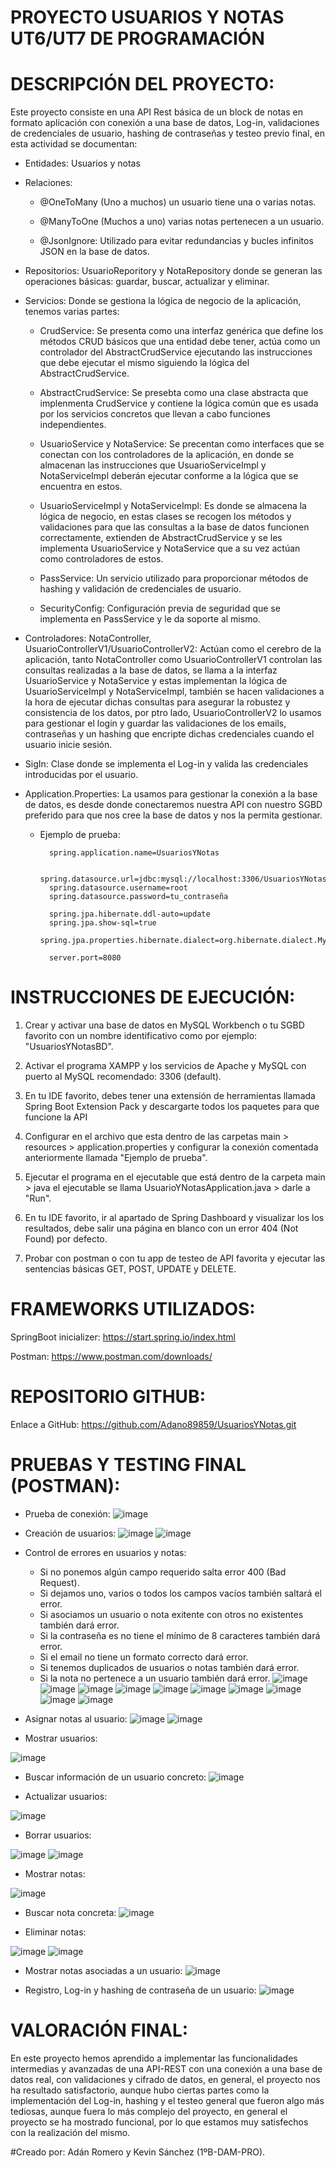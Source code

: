 # PROYECTO USUARIOS Y NOTAS UT6/UT7 DE PROGRAMACIÓN

# DESCRIPCIÓN DEL PROYECTO:
Este proyecto consiste en una API Rest básica de un block de notas en formato aplicación con conexión a una base de datos, Log-in, validaciones de credenciales de usuario, hashing de contraseñas y testeo previo final, en esta actividad se documentan:

* Entidades: Usuarios y notas

* Relaciones: 
    - @OneToMany (Uno a muchos) un usuario tiene una o varias notas.

    - @ManyToOne (Muchos a uno) varias notas pertenecen a un usuario.
      
    - @JsonIgnore: Utilizado para evitar redundancias y bucles infinitos JSON en la base de datos.

* Repositorios: UsuarioReporitory y NotaRepository donde se generan las operaciones básicas: guardar, buscar, actualizar y eliminar.

* Servicios: Donde se gestiona la lógica de negocio de la aplicación, tenemos varias partes:

    - CrudService: Se presenta como una interfaz genérica que define los métodos CRUD básicos que una entidad debe tener, actúa como un controlador del AbstractCrudService ejecutando las instrucciones que debe         ejecutar el mismo siguiendo la lógica del AbstractCrudService.

    - AbstractCrudService: Se presebta como una clase abstracta que implenmenta CrudService y contiene la lógica común que es usada por los servicios concretos que llevan a cabo funciones independientes.

    - UsuarioService y NotaService: Se precentan como interfaces que se conectan con los controladores de la aplicación, en donde se almacenan las instrucciones que UsuarioServiceImpl y NotaServiceImpl deberán        ejecutar conforme a la lógica que se encuentra en estos.

    - UsuarioServiceImpl y NotaServiceImpl: Es donde se almacena la lógica de negocio, en estas clases se recogen los métodos y validaciones para que las consultas a la base de datos funcionen correctamente,           extienden de AbstractCrudService y se les implementa UsuarioService y NotaService que a su vez actúan como controladores de estos.
      
    - PassService: Un servicio utilizado para proporcionar métodos de hashing y validación de credenciales de usuario.
      
    - SecurityConfig: Configuración previa de seguridad que se implementa en PassService y le da soporte al mismo.

* Controladores: NotaController, UsuarioControllerV1/UsuarioControllerV2: Actúan como el cerebro de la aplicación, tanto NotaController como UsuarioControllerV1 controlan las consultas realizadas a la base de      datos, se llama a la interfaz UsuarioService y NotaService y estas implementan la lógica de UsuarioServiceImpl y NotaServiceImpl, también se hacen validaciones a la hora de ejecutar dichas consultas para         asegurar la robustez y consistencia de los datos, por ptro lado, UsuarioControllerV2 lo usamos para gestionar el login y guardar las validaciones de los emails, contraseñas y un hashing que encripte dichas       credenciales cuando el usuario inicie sesión.
  
* SigIn: Clase donde se implementa el Log-in y valida las credenciales introducidas por el usuario.

* Application.Properties: La usamos para gestionar la conexión a la base de datos, es desde donde conectaremos nuestra API con nuestro SGBD preferido para que nos cree la base de datos y nos la permita gestionar.

    - Ejemplo de prueba:

            spring.application.name=UsuariosYNotas
            
            spring.datasource.url=jdbc:mysql://localhost:3306/UsuariosYNotasBD
            spring.datasource.username=root
            spring.datasource.password=tu_contraseña
            
            spring.jpa.hibernate.ddl-auto=update
            spring.jpa.show-sql=true
            spring.jpa.properties.hibernate.dialect=org.hibernate.dialect.MySQLDialect
            
            server.port=8080

# INSTRUCCIONES DE EJECUCIÓN:

1. Crear y activar una base de datos en MySQL Workbench o tu SGBD favorito con un
   nombre identificativo como por ejemplo: "UsuariosYNotasBD".

2. Activar el programa XAMPP y los servicios de Apache y MySQL con puerto al
   MySQL recomendado: 3306 (default).

3. En tu IDE favorito, debes tener una extensión de herramientas llamada
   Spring Boot Extension Pack y descargarte todos los paquetes para que funcione
   la API

4. Configurar en el archivo que esta dentro de las carpetas main > resources >
   application.properties y configurar la conexión comentada anteriormente
   llamada "Ejemplo de prueba".

6. Ejecutar el programa en el ejecutable que está dentro de la carpeta main > java
   el ejecutable se llama UsuarioYNotasApplication.java > darle a "Run".

7. En tu IDE favorito, ir al apartado de Spring Dashboard y visualizar los los resultados,
   debe salir una página en blanco con un error 404 (Not Found) por defecto.

8. Probar con postman o con tu app de testeo de API favorita y ejecutar las sentencias
   básicas GET, POST, UPDATE y DELETE.

# FRAMEWORKS UTILIZADOS:

SpringBoot inicializer: https://start.spring.io/index.html

Postman: https://www.postman.com/downloads/

# REPOSITORIO GITHUB:
Enlace a GitHub: https://github.com/Adano89859/UsuariosYNotas.git


# PRUEBAS Y TESTING FINAL (POSTMAN):
* Prueba de conexión:
![image](https://github.com/user-attachments/assets/a246bd2f-746c-415f-bae6-a2405e11a8d4)

* Creación de usuarios:
![image](https://github.com/user-attachments/assets/db75458c-176a-47e5-9f10-8acf36de6c23)
![image](https://github.com/user-attachments/assets/b479a807-2680-47a2-97f2-0a493fdd34df)

* Control de errores en usuarios y notas:
  - Si no ponemos algún campo requerido salta error 400 (Bad Request).
  - Si dejamos uno, varios o todos los campos vacíos también saltará el error.
  - Si asociamos un usuario o nota exitente con otros no existentes también dará error.
  - Si la contraseña es no tiene el mínimo de 8 caracteres también dará error.
  - Si el email no tiene un formato correcto dará error.
  - Si tenemos duplicados de usuarios o notas también dará error.
  - Si la nota no pertenece a un usuario también dará error.
 ![image](https://github.com/user-attachments/assets/9798e6ca-c89a-4d7a-a11d-fe951c9c5ec5)
 ![image](https://github.com/user-attachments/assets/20a55acd-0b1b-47c5-94d7-918f16a827b6)
 ![image](https://github.com/user-attachments/assets/e89a7f9b-03f2-4e24-9e08-7d61dd5a939b)
 ![image](https://github.com/user-attachments/assets/43328b7e-2dc6-4929-a0c6-74e0abba10bf)
 ![image](https://github.com/user-attachments/assets/d32e2505-e4c5-4881-bbd4-5fd502d7abc3)
 ![image](https://github.com/user-attachments/assets/4fda825f-c700-4b72-bd49-a4ebc1db0a83)
 ![image](https://github.com/user-attachments/assets/04b32745-0b43-466a-9da8-44c983672ee7)
 ![image](https://github.com/user-attachments/assets/ba812bc1-3f8d-47cf-a19b-8c3689f53216)
 ![image](https://github.com/user-attachments/assets/441c5fe5-a0fa-45c3-be65-fb14e9fec835)
 ![image](https://github.com/user-attachments/assets/39e0a24c-7ccf-4ee2-9349-2d4cc6910581)

* Asignar notas al usuario:
 ![image](https://github.com/user-attachments/assets/813d363e-53b7-48b6-b221-e9bd0d711b1a)
 ![image](https://github.com/user-attachments/assets/a02c9809-3ddd-47f4-bc0d-778cd7aba749)

* Mostrar usuarios:

![image](https://github.com/user-attachments/assets/e7b82ef7-7ab7-4530-9cc1-969e229de3e7)

* Buscar información de un usuario concreto:
![image](https://github.com/user-attachments/assets/512f5776-12a0-480f-a3f0-85fd8f089787)


* Actualizar usuarios:

![image](https://github.com/user-attachments/assets/3ff8dcde-4582-474b-8600-7d6ece82c889)


* Borrar usuarios:

![image](https://github.com/user-attachments/assets/fc283742-87c0-42f5-b8c7-fab5a7c420e1)
![image](https://github.com/user-attachments/assets/481432ad-641e-4816-ab62-87451a6170a2)


* Mostrar notas:

![image](https://github.com/user-attachments/assets/c8a07938-c322-4907-8235-7b08f63f4c9c)

* Buscar nota concreta:
![image](https://github.com/user-attachments/assets/33ba3b05-fdd1-4b41-b5c2-c7a887c9f525)


* Eliminar notas:

![image](https://github.com/user-attachments/assets/c4de2b43-2079-4e5f-ada1-dd5e6db6ac34)
![image](https://github.com/user-attachments/assets/86430d9f-aee1-45ed-8638-fd4bdca26ffe)

* Mostrar notas asociadas a un usuario:
![image](https://github.com/user-attachments/assets/cdc4196c-9af5-42cd-9871-52ab9c45a5f9)

* Registro, Log-in y hashing de contraseña de un usuario:
![image](https://github.com/user-attachments/assets/f2362566-1eda-405c-946c-a379f51415fa)

# VALORACIÓN FINAL:
En este proyecto hemos aprendido a implementar las funcionalidades intermedias y avanzadas de una API-REST con una conexión a una base de datos real,
con validaciones y cifrado de datos, en general, el proyecto nos ha resultado satisfactorio, aunque hubo ciertas partes como la implementación del 
Log-in, hashing y el testeo general que fueron algo más tediosas, aunque fuera lo más complejo del proyecto, en general el proyecto se ha mostrado
funcional, por lo que estamos muy satisfechos con la realización del mismo.

#Creado por: Adán Romero y Kevin Sánchez (1ºB-DAM-PRO).



  









 






















